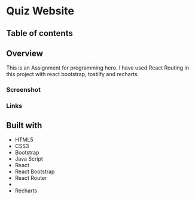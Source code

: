 # Quiz Website

## Table of contents

## Overview

This is an Assignment for programming hero. I have used React Routing in this project with react bootstrap, tostiify and recharts.

### Screenshot

### Links

## Built with

- HTML5
- CSS3
- Bootstrap
- Java Script
- React
- React Bootstrap
- React Router
-
- Recharts
